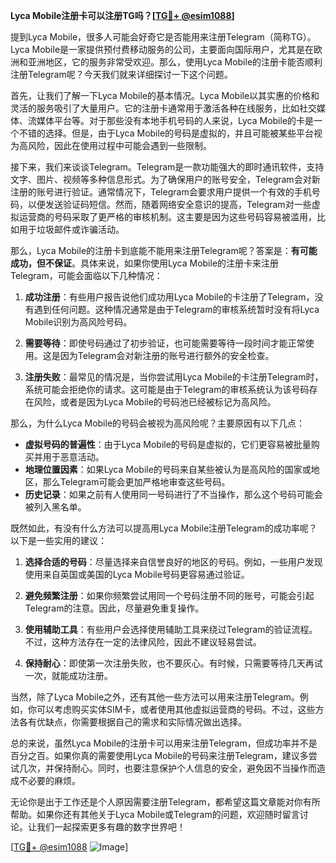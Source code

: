 **Lyca Mobile注册卡可以注册TG吗？[[TG💪+ @esim1088](https://t.me/s/esim1088)]**

提到Lyca Mobile，很多人可能会好奇它是否能用来注册Telegram（简称TG）。Lyca Mobile是一家提供预付费移动服务的公司，主要面向国际用户，尤其是在欧洲和亚洲地区，它的服务非常受欢迎。那么，使用Lyca Mobile的注册卡能否顺利注册Telegram呢？今天我们就来详细探讨一下这个问题。

首先，让我们了解一下Lyca Mobile的基本情况。Lyca Mobile以其实惠的价格和灵活的服务吸引了大量用户。它的注册卡通常用于激活各种在线服务，比如社交媒体、流媒体平台等。对于那些没有本地手机号码的人来说，Lyca Mobile的卡是一个不错的选择。但是，由于Lyca Mobile的号码是虚拟的，并且可能被某些平台视为高风险，因此在使用过程中可能会遇到一些限制。

接下来，我们来谈谈Telegram。Telegram是一款功能强大的即时通讯软件，支持文字、图片、视频等多种信息形式。为了确保用户的账号安全，Telegram会对新注册的账号进行验证。通常情况下，Telegram会要求用户提供一个有效的手机号码，以便发送验证码短信。然而，随着网络安全意识的提高，Telegram对一些虚拟运营商的号码采取了更严格的审核机制。这主要是因为这些号码容易被滥用，比如用于垃圾邮件或诈骗活动。

那么，Lyca Mobile的注册卡到底能不能用来注册Telegram呢？答案是：**有可能成功，但不保证**。具体来说，如果你使用Lyca Mobile的注册卡来注册Telegram，可能会面临以下几种情况：

1. **成功注册**：有些用户报告说他们成功用Lyca Mobile的卡注册了Telegram，没有遇到任何问题。这种情况通常是由于Telegram的审核系统暂时没有将Lyca Mobile识别为高风险号码。

2. **需要等待**：即使号码通过了初步验证，也可能需要等待一段时间才能正常使用。这是因为Telegram会对新注册的账号进行额外的安全检查。

3. **注册失败**：最常见的情况是，当你尝试用Lyca Mobile的卡注册Telegram时，系统可能会拒绝你的请求。这可能是由于Telegram的审核系统认为该号码存在风险，或者是因为Lyca Mobile的号码池已经被标记为高风险。

那么，为什么Lyca Mobile的号码会被视为高风险呢？主要原因有以下几点：

- **虚拟号码的普遍性**：由于Lyca Mobile的号码是虚拟的，它们更容易被批量购买并用于恶意活动。
- **地理位置因素**：如果Lyca Mobile的号码来自某些被认为是高风险的国家或地区，那么Telegram可能会更加严格地审查这些号码。
- **历史记录**：如果之前有人使用同一号码进行了不当操作，那么这个号码可能会被列入黑名单。

既然如此，有没有什么方法可以提高用Lyca Mobile注册Telegram的成功率呢？以下是一些实用的建议：

1. **选择合适的号码**：尽量选择来自信誉良好的地区的号码。例如，一些用户发现使用来自英国或美国的Lyca Mobile号码更容易通过验证。

2. **避免频繁注册**：如果你频繁尝试用同一个号码注册不同的账号，可能会引起Telegram的注意。因此，尽量避免重复操作。

3. **使用辅助工具**：有些用户会选择使用辅助工具来绕过Telegram的验证流程。不过，这种方法存在一定的法律风险，因此不建议轻易尝试。

4. **保持耐心**：即使第一次注册失败，也不要灰心。有时候，只需要等待几天再试一次，就能成功注册。

当然，除了Lyca Mobile之外，还有其他一些方法可以用来注册Telegram。例如，你可以考虑购买实体SIM卡，或者使用其他虚拟运营商的号码。不过，这些方法各有优缺点，你需要根据自己的需求和实际情况做出选择。

总的来说，虽然Lyca Mobile的注册卡可以用来注册Telegram，但成功率并不是百分之百。如果你真的需要使用Lyca Mobile的号码来注册Telegram，建议多尝试几次，并保持耐心。同时，也要注意保护个人信息的安全，避免因不当操作而造成不必要的麻烦。

无论你是出于工作还是个人原因需要注册Telegram，都希望这篇文章能对你有所帮助。如果你还有其他关于Lyca Mobile或Telegram的问题，欢迎随时留言讨论。让我们一起探索更多有趣的数字世界吧！

[[TG💪+ @esim1088](https://t.me/s/esim1088) ![Image](https://i.postimg.cc/4NQfJmqS/Snipaste-2025-05-13-00-14-12.png)]